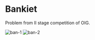 # Bankiet
Problem from II stage competition of OIG.

![ban-1](https://user-images.githubusercontent.com/55816545/151703383-7e51f5f5-fe3c-47f1-94e7-00dfab55f1bd.jpg)
![ban-2](https://user-images.githubusercontent.com/55816545/151703375-2a1e8ee9-fff2-4bfd-8db6-c420b7c8c15d.jpg)

